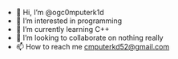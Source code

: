 - 👋 Hi, I’m @ogc0mputerk1d
- 👀 I’m interested in programming
- 🌱 I’m currently learning C++
- 💞️ I’m looking to collaborate on nothing really
- 📫 How to reach me cmputerkd52@gmail.com

<!---
ogc0mputerk1d/ogc0mputerk1d is a ✨ special ✨ repository because its `README.md` (this file) appears on your GitHub profile.
You can click the Preview link to take a look at your changes.
--->
